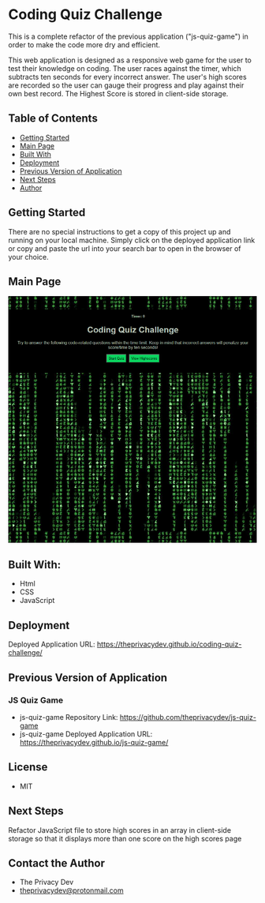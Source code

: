 # Coding Quiz Challenge

This is a complete refactor of the previous application ("js-quiz-game") in order to make the code more dry and efficient.

This web application is designed as a responsive web game for the user to test their knowledge on coding. The user races against the timer, which subtracts ten seconds for every incorrect answer. The user's high scores are recorded so the user can gauge their progress and play against their own best record. The Highest Score is stored in client-side storage.

## Table of Contents
* [Getting Started](#getting-started)
* [Main Page](#main-page)
* [Built With](#built-with)
* [Deployment](#deployment)
* [Previous Version of Application](#previous-version-of-application)
* [Next Steps](#next-steps)
* [Author](#author)


## Getting Started
There are no special instructions to get a copy of this project up and running on your local machine. Simply click on the deployed application link or copy and paste the url into your search bar to open in the browser of your choice.

## Main Page
![deployed-app-image](./assets/images/coding-quiz-challenge.png)

## Built With:
* Html
* CSS
* JavaScript

## Deployment
Deployed Application URL: https://theprivacydev.github.io/coding-quiz-challenge/


## Previous Version of Application 
### JS Quiz Game
* js-quiz-game Repository Link: https://github.com/theprivacydev/js-quiz-game
* js-quiz-game Deployed Application URL: https://theprivacydev.github.io/js-quiz-game/

## License
* MIT

## Next Steps
Refactor JavaScript file to store high scores in an array in client-side storage so that it displays more than one score on the high scores page

## Contact the Author
* The Privacy Dev
* theprivacydev@protonmail.com
